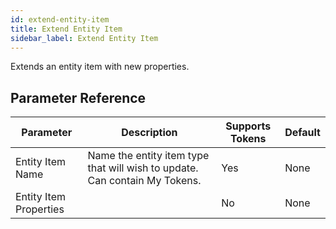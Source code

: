 ```yaml
---
id: extend-entity-item
title: Extend Entity Item
sidebar_label: Extend Entity Item
---
```



Extends an entity item with new properties.

## Parameter Reference
| Parameter | Description | Supports Tokens | Default |
| -- | -- | -- | -- |
| Entity Item Name | Name the entity item type that will wish to update. Can contain My Tokens. | Yes | None |
| Entity Item Properties |  | No | None |
